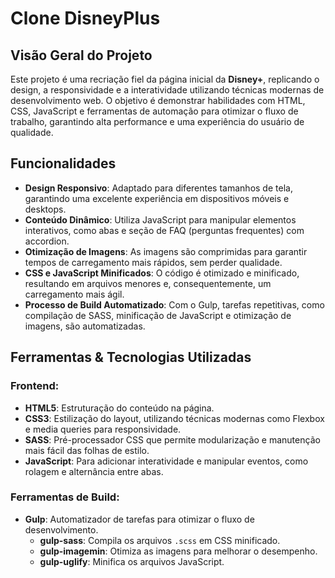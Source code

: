 # Clone DisneyPlus

## Visão Geral do Projeto

Este projeto é uma recriação fiel da página inicial da **Disney+**, replicando o design, a responsividade e a interatividade utilizando técnicas modernas de desenvolvimento web. O objetivo é demonstrar habilidades com HTML, CSS, JavaScript e ferramentas de automação para otimizar o fluxo de trabalho, garantindo alta performance e uma experiência do usuário de qualidade.

## Funcionalidades

- **Design Responsivo**: Adaptado para diferentes tamanhos de tela, garantindo uma excelente experiência em dispositivos móveis e desktops.
- **Conteúdo Dinâmico**: Utiliza JavaScript para manipular elementos interativos, como abas e seção de FAQ (perguntas frequentes) com accordion.
- **Otimização de Imagens**: As imagens são comprimidas para garantir tempos de carregamento mais rápidos, sem perder qualidade.
- **CSS e JavaScript Minificados**: O código é otimizado e minificado, resultando em arquivos menores e, consequentemente, um carregamento mais ágil.
- **Processo de Build Automatizado**: Com o Gulp, tarefas repetitivas, como compilação de SASS, minificação de JavaScript e otimização de imagens, são automatizadas.

## Ferramentas & Tecnologias Utilizadas

### Frontend:
- **HTML5**: Estruturação do conteúdo na página.
- **CSS3**: Estilização do layout, utilizando técnicas modernas como Flexbox e media queries para responsividade.
- **SASS**: Pré-processador CSS que permite modularização e manutenção mais fácil das folhas de estilo.
- **JavaScript**: Para adicionar interatividade e manipular eventos, como rolagem e alternância entre abas.

### Ferramentas de Build:
- **Gulp**: Automatizador de tarefas para otimizar o fluxo de desenvolvimento.
  - **gulp-sass**: Compila os arquivos `.scss` em CSS minificado.
  - **gulp-imagemin**: Otimiza as imagens para melhorar o desempenho.
  - **gulp-uglify**: Minifica os arquivos JavaScript.
